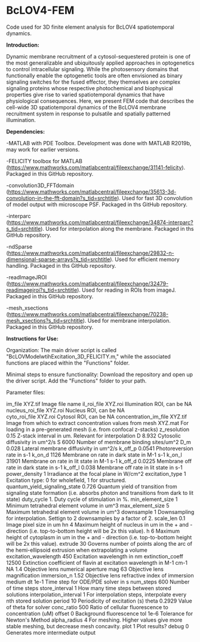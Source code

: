 # BcLOV4-FEM
Code used for 3D finite element analysis for BcLOV4 spatiotemporal dynamics.

<b>Introduction:</b>

Dynamic membrane recruitment of a cytosol-sequestered protein is one of the most generalizable and ubiquitously applied approaches in optogenetics to control intracellular signaling. While the photosensory domains that functionally enable the optogenetic tools are often envisioned as binary signaling switches for the fused effector, they themselves are complex signaling proteins whose respective photochemical and biophysical properties give rise to varied spatiotemporal dynamics that have physiological consequences.  Here, we present FEM code that describes the cell-wide 3D spatiotemporal dynamics of the BcLOV4 membrane recruitment system in response to pulsatile and spatially patterned illumination. 

<b>Dependencies:</b>
  
-MATLAB with PDE Toolbox. Development was done with MATLAB R2019b, may work for earlier versions.

-FELICITY toolbox for MATLAB (https://www.mathworks.com/matlabcentral/fileexchange/31141-felicity). Packaged in this GitHub repository.

-convolution3D_FFTdomain (https://www.mathworks.com/matlabcentral/fileexchange/35613-3d-convolution-in-the-fft-domain?s_tid=srchtitle). Used for fast 3D convolution of model output with microscope PSF. Packaged in ths GitHub repository.

-interparc (https://www.mathworks.com/matlabcentral/fileexchange/34874-interparc?s_tid=srchtitle). Used for interpolation along the membrane. Packaged in ths GitHub repository.

-ndSparse (https://www.mathworks.com/matlabcentral/fileexchange/29832-n-dimensional-sparse-arrays?s_tid=srchtitle). Used for efficient memory handling. Packaged in ths GitHub repository.

-readImageJROI (https://www.mathworks.com/matlabcentral/fileexchange/32479-readimagejroi?s_tid=srchtitle). Used for reading in ROIs from imageJ. Packaged in this GitHub repository.

-mesh_xsections (https://www.mathworks.com/matlabcentral/fileexchange/70238-mesh_xsections?s_tid=srchtitle). Used for membrane interpolation. Packaged in this GitHub repository.


<b>Instructions for Use:</b>

Organization:
The main driver script is called "BcLOVModelwtihExcitation_3D_FELICITY.m," while the associated functions are placed within the "Functions" folder.

Minimal steps to ensure functionality:
Download the repository and open up the driver script. Add the "Functions" folder to your path.

Parameter files:

im_file XYZ.tif                     Image file name
il_roi_file XYZ.roi                 Illumination ROI, can be NA  
nucleus_roi_file XYZ.roi            Nucleus ROI, can be NA  
cyto_roi_file XYZ.roi               Cytosol ROI, can be NA
concentration_im_file XYZ.tif       Image from which to extract concentration values from
mesh XYZ.mat                        For loading in a pre-generated mesh (i.e. from confocal z-stacks)
z_resolution 0.15                   Z-stack interval in um. Relevant for interpolation
D 8.932                             Cytosolic diffusivity in um^2/s
S 6000                              Number of membrane binding sites/um^2
D_m 0.028                           Lateral membrane diffusivity in um^2/s
k_off_p 0.0541                      Photoreversion rate in s-1
k_on_d  1126                        Membrane on rate in dark state in M-1 s-1
k_on_l 31901                        Membrane on rate in lit state in M-1 s-1
k_off_d 0.0225                      Membrane off rate in dark state in s-1
k_off_l 0.038                       Membrane off rate in lit state in s-1
power_density 1                     Irradiance at the focal plane in W/cm^2
excitation_type 1                   Excitation type: 0 for wholefield, 1 for structured.
quantum_yield_signaling_state 0.726 Quantum yield of transition from signaling state formation (i.e. absorbs photon and transitions from dark to lit state)
duty_cycle 1.                       Duty cycle of stimulation in %.
min_element_size 1                  Minimum tetrahedral element volume in um^3
max_element_size 5                  Maximum tetrahedral element volume in um^3
downsample 1                        Downsampling for interpolation. Settign to 2 downsamples by a factor of 2.
scale_len 0.1                       Image pixel size in um
hn 4                                Maximum height of nucleus in um in the + and - direction (i.e. top-to-bottom height will be 2x this value).
h 6                                 Maximum height of cytoplasm in um in the + and - direction (i.e. top-to-bottom height will be 2x this value).
extrude 30                          Governs number of points along the arc of the hemi-ellipsoid extrusion when extrapolating a volume
excitation_wavelength 450           Excitation wavelength in nm
extinction_coeff 12500              Extinction coefficient of flavin at excitation wavelength in M-1 cm-1
NA 1.4                              Objective lens numerical aperture
mag 63                              Objective lens magnification
immersion_n 1.52                    Objective lens refractive index of immersion medium
dt 1e-1                             Time step for ODE/PDE solver in s
num_steps 600                       Number of time steps
store_interval 1                    How many time steps between stored solutions
interpolation_interval 1            For interpolation steps, interpolate every nth stored solution
period 10                           Periodicity of excitation (s)
theta 0.2929                        Value of theta for solver
conc_ratio 500                      Ratio of cellular fluorescence to concentration (uM)
offset 0                            Background fluorescence
tol 1e-6                            Tolerance for Newton's Method
alpha_radius 4                      For meshing. Higher values give more stable meshing, but decrease mesh concavity.
plot 1                              Plot results?
debug 0                             Generates more intermediate output


